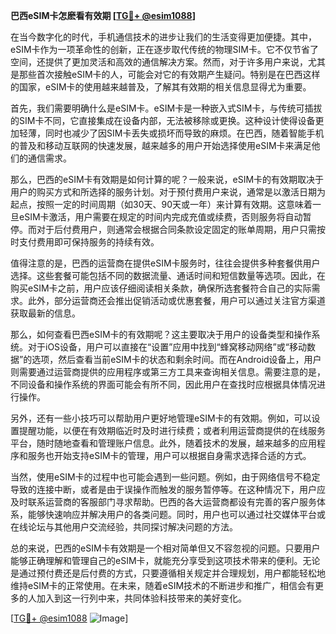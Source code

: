 **巴西eSIM卡怎麽看有效期 [[TG💪+ @esim1088](https://t.me/s/esim1088)]**

在当今数字化的时代，手机通信技术的进步让我们的生活变得更加便捷。其中，eSIM卡作为一项革命性的创新，正在逐步取代传统的物理SIM卡。它不仅节省了空间，还提供了更加灵活和高效的通信解决方案。然而，对于许多用户来说，尤其是那些首次接触eSIM卡的人，可能会对它的有效期产生疑问。特别是在巴西这样的国家，eSIM卡的使用越来越普及，了解其有效期的相关信息显得尤为重要。

首先，我们需要明确什么是eSIM卡。eSIM卡是一种嵌入式SIM卡，与传统可插拔的SIM卡不同，它直接集成在设备内部，无法被移除或更换。这种设计使得设备更加轻薄，同时也减少了因SIM卡丢失或损坏而导致的麻烦。在巴西，随着智能手机的普及和移动互联网的快速发展，越来越多的用户开始选择使用eSIM卡来满足他们的通信需求。

那么，巴西的eSIM卡有效期是如何计算的呢？一般来说，eSIM卡的有效期取决于用户的购买方式和所选择的服务计划。对于预付费用户来说，通常是以激活日期为起点，按照一定的时间周期（如30天、90天或一年）来计算有效期。这意味着一旦eSIM卡激活，用户需要在规定的时间内完成充值或续费，否则服务将自动暂停。而对于后付费用户，则通常会根据合同条款设定固定的账单周期，用户只需按时支付费用即可保持服务的持续有效。

值得注意的是，巴西的运营商在提供eSIM卡服务时，往往会提供多种套餐供用户选择。这些套餐可能包括不同的数据流量、通话时间和短信数量等选项。因此，在购买eSIM卡之前，用户应该仔细阅读相关条款，确保所选套餐符合自己的实际需求。此外，部分运营商还会推出促销活动或优惠套餐，用户可以通过关注官方渠道获取最新的信息。

那么，如何查看巴西eSIM卡的有效期呢？这主要取决于用户的设备类型和操作系统。对于iOS设备，用户可以直接在“设置”应用中找到“蜂窝移动网络”或“移动数据”的选项，然后查看当前eSIM卡的状态和剩余时间。而在Android设备上，用户则需要通过运营商提供的应用程序或第三方工具来查询相关信息。需要注意的是，不同设备和操作系统的界面可能会有所不同，因此用户在查找时应根据具体情况进行操作。

另外，还有一些小技巧可以帮助用户更好地管理eSIM卡的有效期。例如，可以设置提醒功能，以便在有效期临近时及时进行续费；或者利用运营商提供的在线服务平台，随时随地查看和管理账户信息。此外，随着技术的发展，越来越多的应用程序和服务也开始支持eSIM卡的管理，用户可以根据自身需求选择合适的方式。

当然，使用eSIM卡的过程中也可能会遇到一些问题。例如，由于网络信号不稳定导致的连接中断，或者是由于误操作而触发的服务暂停等。在这种情况下，用户应及时联系运营商的客服部门寻求帮助。巴西的各大运营商都设有完善的客户服务体系，能够快速响应并解决用户的各类问题。同时，用户也可以通过社交媒体平台或在线论坛与其他用户交流经验，共同探讨解决问题的方法。

总的来说，巴西的eSIM卡有效期是一个相对简单但又不容忽视的问题。只要用户能够正确理解和管理自己的eSIM卡，就能充分享受到这项技术带来的便利。无论是通过预付费还是后付费的方式，只要遵循相关规定并合理规划，用户都能轻松地维持eSIM卡的正常使用。在未来，随着eSIM技术的不断进步和推广，相信会有更多的人加入到这一行列中来，共同体验科技带来的美好变化。

[[TG💪+ @esim1088](https://t.me/s/esim1088) ![Image](https://i.postimg.cc/4NQfJmqS/Snipaste-2025-05-13-00-14-12.png)]